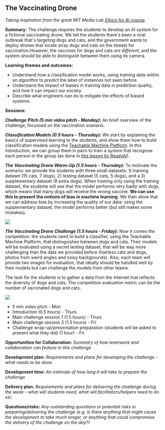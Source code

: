 ##  The Vaccinating Drone

*Taking inspiration from the great MIT Media Lab [Ethics for AI course](https://docs.google.com/document/d/1e9wx9oBg7CR0s5O7YnYHVmX7H7pnITfoDxNdrSGkp60/view).*

**Summary:** The challenge requires the students to develop an AI system for a fictional vaccinating drone. We tell the students there's been a viral outbreak that's targeting dogs and cats, and the government wants to deploy drones that locate stray dogs and cats on the streets for vaccination.However, the vaccines for dogs and cats *are different*, and the system should be able to distinguish between them using its camera.

**Learning themes and outcomes:** 

- Understand how a classification model works, using *training data* within an 
*algorithm* to *predict* the label 
of instances not seen before.
- Understand the impact of biases in training data in prediction quality, and how it can impact our society.
- Describe what engineers can do to mitigate the effects of biased systems.


**Sessions:** 

***Challenge Pitch (5 min video pitch - Monday):***
An brief overview of the challenge, focussed on the vaccination scenario.

***Classification Models (0.5 hours - Thursday):***
We start by explaining the basics of supervised learning to the students, and show them how to build classification models using the [Teachable Machine Platform](https://teachablemachine.withgoogle.com/). In this introduction, we can group them in pairs to train a system that recognise each person in the group (as done in [this lesson by ReadyAI](https://edu.readyai.org/courses/teachable-machine/)).


***The Vaccinating Drone Warm-Up (1.5 hours - Thursday):***
To motivate the scenario: we provide the students with three small datasets: 1) training dataset (15 cats, 7 dogs), 2) testing dataset (5 cats, 5 dogs), and a 3) supplementary dataset (8 extra dogs). When training only using the training dataset, the students will see that the model performs very badly with dogs, which means that many dogs will receive the wrong vaccine. **We can use this to present the notions of bias in machine learning**. We then  show that we can address bias by increasing the quality of our data: using the supplementary dataset, the model performs better (but still makes some mistakes).

![](https://i.imgur.com/6tv4PL1.png)


***The Vaccinating Drone Challenge (1.5 hours - Friday):***
Now it comes the competition: the students need to build a classifier, using the Teachable Machine Platform, that distinguishes between dogs and cats. Their models will be evaluated using a secret testing dataset, that will be way more challenging than the data we provided before (hairless cats and dogs, photos from weird angles and noisy backgrounds). Also, each team will provide two images for evaluation, that ideally should be handled well by their models but can challenge the models from other teams.

The task for the students is to gather a data from the internet that reflects the diversity of dogs and cats. The competition evaluation metric can be the number of vaccinated dogs and cats.

![](https://files.slack.com/files-pri/T03KWED6CG5-F053SKT0935/image.png)

- 5 min video pitch - Mon
- Introduction (0.5 hours) - Thurs
- Main challenge session 1 (1.5 hours) - Thurs
- Main challenge session 2 (1.5 hours) - Fri
- Challenge wrap-up/presentation preparation (students will be asked to present what they did) (1 hour) - Fri

**Opportunities for Collaboration:** _Summary of how teamwork and collaboration can feature in this challenge_

**Development plan:** _Requirements and plans for developing the challenge - what needs to be done_

**Development time:** _An estimate of how long it will take to prepare the challenge_

**Delivery plan:** _Requirements and plans for delivering the challenge during the week - what will students need, what will facilitators/helpers need to do etc._

**Questions/risks:** _Any outstanding questions or potential risks in preparing/delivering the challenge (e.g. is there anything that might cause the development to take much longer, or anything that could compromise the delivery of the challenge on the day?)_

